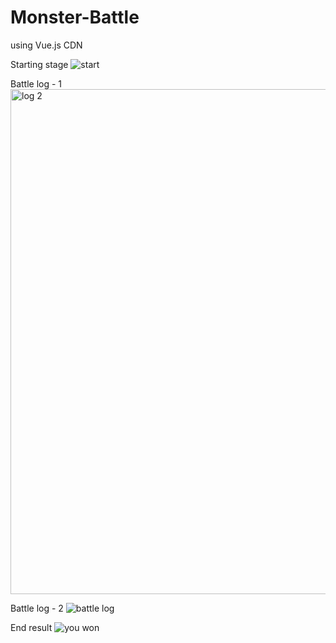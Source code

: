# Monster-Battle
using Vue.js CDN 


Starting stage
![start](https://user-images.githubusercontent.com/61503627/173345074-30638dda-01a8-4858-8ed7-932a8cb6de9c.png)


Battle log - 1 
<img width="808" alt="log 2" src="https://user-images.githubusercontent.com/61503627/173345119-683203f3-c626-4432-80f3-ef3fb436f747.png">


Battle log - 2
![battle log](https://user-images.githubusercontent.com/61503627/173345188-c81b95d6-2678-466f-83fe-6d7a0d6d95da.png)


End result 
![you won](https://user-images.githubusercontent.com/61503627/173345212-6c1df337-8942-443d-9708-f1fe093a1eed.png)
